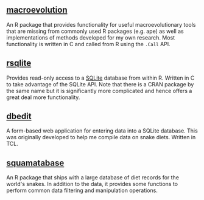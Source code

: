 ## [macroevolution](https://github.com/blueraleigh/macroevolution)

An R package that provides functionality for useful macroevolutionary tools that are missing from commonly used R packages 
(e.g. ape) as well as implementations of methods developed for my own research. Most functionality is written in C and called
from R using the ```.Call``` API.

## [rsqlite](https://github.com/blueraleigh/rsqlite)

Provides read-only access to a [SQLite](https://sqlite.org) database from within R. Written in C to take advantage of the SQLite
API. Note that there is a CRAN package by the same name but it is significantly more complicated and hence offers a great deal
more functionality.

## [dbedit](https://github.com/blueraleigh/dbedit)

A form-based web application for entering data into a SQLite database. This was originally developed to help me compile
data on snake diets. Written in TCL.

## [squamatabase](https://github.com/blueraleigh/squamatabase)

An R package that ships with a large database of diet records for the world's snakes. In addition to the data, it provides
some functions to perform common data filtering and manipulation operations.
